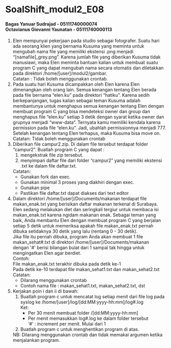 # SoalShift_modul2_E08

#### Bagas Yanuar Sudrajad - 05111740000074 <br> Octavianus Giovanni Yaunatan - 05111740000113

<ol>
  <li>Elen mempunyai pekerjaan pada studio sebagai fotografer. Suatu hari ada seorang klien yang bernama Kusuma yang meminta untuk mengubah nama file yang memiliki ekstensi .png menjadi “[namafile]_grey.png”. Karena jumlah file yang diberikan Kusuma tidak manusiawi, maka Elen meminta bantuan kalian untuk membuat suatu program C yang dapat mengubah nama secara otomatis dan diletakkan pada direktori /home/[user]/modul2/gambar.
  <br>Catatan : Tidak boleh menggunakan crontab.</li>
  <li>Pada suatu hari Kusuma dicampakkan oleh Elen karena Elen dimenangkan oleh orang lain. Semua kenangan tentang Elen berada pada file bernama “elen.ku” pada direktori “hatiku”. Karena sedih berkepanjangan, tugas kalian sebagai teman Kusuma adalah membantunya untuk menghapus semua kenangan tentang Elen dengan membuat program C yang bisa mendeteksi owner dan group dan menghapus file “elen.ku” setiap 3 detik dengan syarat ketika owner dan grupnya menjadi “www-data”. Ternyata kamu memiliki kendala karena permission pada file “elen.ku”. Jadi, ubahlah permissionnya menjadi 777. Setelah kenangan tentang Elen terhapus, maka Kusuma bisa move on.
  <br>Catatan: Tidak boleh menggunakan crontab</li>
  <li>Diberikan file campur2.zip. Di dalam file tersebut terdapat folder “campur2”. 
  Buatlah program C yang dapat :
    <ol>
      <li>mengekstrak file zip tersebut.</li>
      <li>menyimpan daftar file dari folder “campur2” yang memiliki ekstensi .txt ke dalam file daftar.txt.</li>
    </ol>
  Catatan:
    <ul>
      <li>Gunakan fork dan exec.</li>
      <li>Gunakan minimal 3 proses yang diakhiri dengan exec.</li>
      <li>Gunakan pipe</li>
      <li>Pastikan file daftar.txt dapat diakses dari text editor</li>
    </ul>
  </li>
  <li>Dalam direktori /home/[user]/Documents/makanan terdapat file makan_enak.txt yang berisikan daftar makanan terkenal di Surabaya. Elen sedang melakukan diet dan seringkali tergiur untuk membaca isi makan_enak.txt karena ngidam makanan enak. Sebagai teman yang baik, Anda membantu Elen dengan membuat program C yang berjalan setiap 5 detik untuk memeriksa apakah file makan_enak.txt pernah dibuka setidaknya 30 detik yang lalu (rentang 0 - 30 detik).<br>
  Jika file itu pernah dibuka, program Anda akan membuat 1 file makan_sehat#.txt di direktori /home/[user]/Documents/makanan dengan '#' berisi bilangan bulat dari 1 sampai tak hingga untuk mengingatkan Elen agar berdiet.
  <br>Contoh:
  <br>File makan_enak.txt terakhir dibuka pada detik ke-1
  <br>Pada detik ke-10 terdapat file makan_sehat1.txt dan makan_sehat2.txt 
  <br>Catatan: 
    <ul>
      <li>Dilarang menggunakan crontab</li>
      <li>Contoh nama file : makan_sehat1.txt, makan_sehat2.txt, dst</li>
    </ul>
  </li>
  <li>Kerjakan poin i dan ii di bawah:
    <ol>
      <li>Buatlah program c untuk mencatat log setiap menit dari file log pada syslog ke /home/[user]/log/[dd:MM:yyyy-hh:mm]/log#.log
      <br>Ket:
        <ul>
          <li>Per 30 menit membuat folder /[dd:MM:yyyy-hh:mm]</li>
          <li>Per menit memasukkan log#.log ke dalam folder tersebut
              <br>‘#’ : increment per menit. Mulai dari 1</li>
        </ul></li>
      <li>Buatlah program c untuk menghentikan program di atas.</li>
    </ol>
  NB: Dilarang menggunakan crontab dan tidak memakai argumen ketika menjalankan program.
  </li>
</ol>
